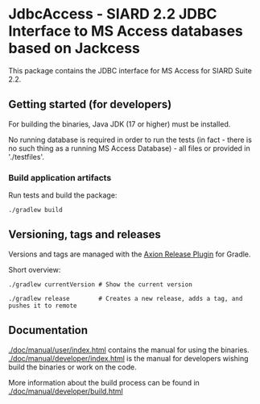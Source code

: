 # JdbcAccess - SIARD 2.2 JDBC Interface to MS Access databases based on Jackcess

This package contains the JDBC interface for MS Access for SIARD Suite 2.2.

## Getting started (for developers)

For building the binaries, Java JDK (17 or higher) must be installed.

No running database is required in order to run the tests (in fact - there is no such thing as a running MS Access Database) - all files or provided in './testfiles'.

### Build application artifacts

Run tests and build the package:
```shell
./gradlew build
```

## Versioning, tags and releases

Versions and tags are managed with the [Axion Release Plugin](https://github.com/allegro/axion-release-plugin) for Gradle.

Short overview:
```shell
./gradlew currentVersion # Show the current version

./gradlew release        # Creates a new release, adds a tag, and pushes it to remote
```

## Documentation

[./doc/manual/user/index.html](./doc/manual/user/index.html) contains the manual for using the binaries.
[./doc/manual/developer/index.html](./doc/manual/user/index.html) is the manual for developers wishing
build the binaries or work on the code.

More information about the build process can be found in
[./doc/manual/developer/build.html](./doc/manual/developer/build.html)

